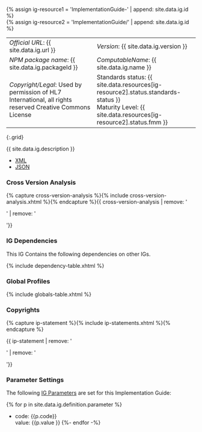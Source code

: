 {% assign ig-resource1 = 'ImplementationGuide-' | append: site.data.ig.id %}  
{% assign ig-resource2 = 'ImplementationGuide/' | append: site.data.ig.id %}


|||
|---|---|
|*Official URL*: {{ site.data.ig.url }}|*Version*: {{ site.data.ig.version }}|
|*NPM package name*: {{ site.data.ig.packageId }}|*ComputableName*: {{ site.data.ig.name }}|
|*Copyright/Legal*: Used by permission of HL7 International, all rights reserved Creative Commons License|Standards status: {{ site.data.resources[ig-resource2].status.standards-status }}<br />Maturity Level: {{ site.data.resources[ig-resource2].status.fmm }}
{:.grid}

{{ site.data.ig.description }}

- [XML]({{ig-resource1}}.xml)
- [JSON]({{ig-resource1}}.json)

### Cross Version Analysis

{% capture cross-version-analysis %}{% include cross-version-analysis.xhtml %}{% endcapture %}{{ cross-version-analysis | remove: '<p>' | remove: '</p>'}}

### IG Dependencies

This IG Contains the following dependencies on other IGs.

{% include dependency-table.xhtml %}

### Global Profiles

{% include globals-table.xhtml %}

### Copyrights

{% capture ip-statement %}{% include ip-statements.xhtml %}{% endcapture %}

{{ ip-statement | remove: '<p>' | remove: '</p>'}}


### Parameter Settings

The following [IG Parameters](https://confluence.hl7.org/display/FHIR/Implementation+Guide+Parameters) are set for this Implementation Guide:

{% for p in site.data.ig.definition.parameter %}
- code: {{p.code}}<br/>value: {{p.value }}
{%- endfor -%}

